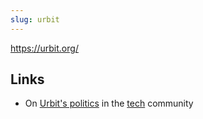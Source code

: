 ```yaml
---
slug: urbit
---
```


https://urbit.org/

## Links

- On [Urbit's politics](https://old.reddit.com/r/TheMotte/comments/nljqir/free_urbit_town_hall_conference_tomorrow/gzliqvr/?sort=confidence&context=2) in the [tech](https://themotte.zettel.page/tech-woke) community